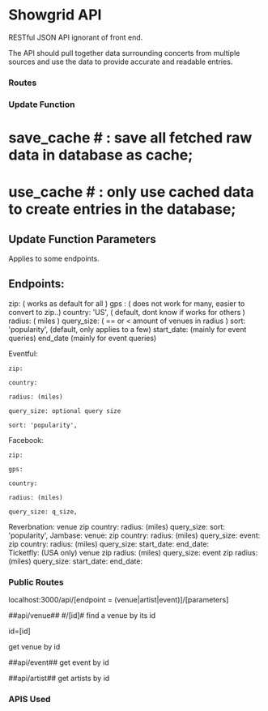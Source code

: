 # Showgrid API #
RESTful JSON API ignorant of front end.

The API should pull together data surrounding concerts from multiple sources and use the data to provide accurate and readable entries.

### Routes ###





### Update Function ###
# save_cache # : save all fetched raw data in database as cache;
# use_cache # : only use cached data to create entries in the database;
## Update Function Parameters ##
Applies to some endpoints.
## Endpoints: ##

zip: ( works as default for all )
gps : ( does not work for many, easier to convert to zip..)
country: 'US', ( default, dont know if works for others )
radius: ( miles )
query_size: ( == or < amount of venues in radius )
sort: 'popularity', (default, only applies to a few)
start_date: (mainly for event queries)
end_date (mainly for event queries)

  Eventful:

    zip: 

    country: 

    radius: (miles)

    query_size: optional query size

    sort: 'popularity',


  Facebook:

    zip:

    gps:

    country: 

    radius: (miles)

    query_size: q_size,
    
  Reverbnation:
    venue
      zip
      country: 
      radius: (miles)
      query_size:
      sort: 'popularity',
  Jambase:
    venue:
      zip
      country: 
      radius: (miles)
      query_size: 
    event:
      zip
      country: 
      radius: (miles)
      query_size: 
      start_date:
      end_date:     
  Ticketfly: (USA only)
    venue
      zip
      radius: (miles)
      query_size: 
    event
      zip
      radius: (miles)
      query_size: 
      start_date: 
      end_date: 



### Public Routes ###
localhost:3000/api/[endpoint = (venue|artist|event)]/[parameters]

##api/venue##
#/[id]# find a venue by its id

id=[id]

get venue by id

##api/event##
get event by id

##api/artist##
get artists by id

  



### APIS Used ###
